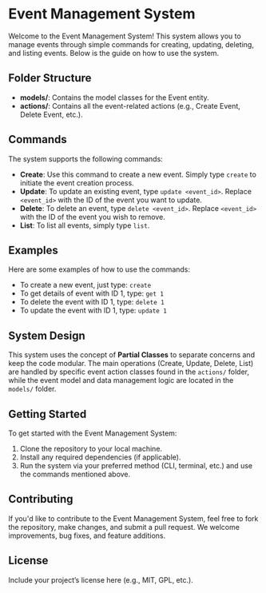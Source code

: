 <!DOCTYPE html>
<html lang="en">
<head>
    <meta charset="UTF-8">
    <meta name="viewport" content="width=device-width, initial-scale=1.0">
    <title>Event Management System</title>
</head>
<body>

<h1>Event Management System</h1>

<p>Welcome to the Event Management System! This system allows you to manage events through simple commands for creating, updating, deleting, and listing events. Below is the guide on how to use the system.</p>

<h2>Folder Structure</h2>
<ul>
    <li><strong>models/</strong>: Contains the model classes for the Event entity.</li>
    <li><strong>actions/</strong>: Contains all the event-related actions (e.g., Create Event, Delete Event, etc.).</li>
</ul>

<h2>Commands</h2>
<p>The system supports the following commands:</p>

<ul>
    <li><strong>Create</strong>: Use this command to create a new event. Simply type <code>create</code> to initiate the event creation process.</li>
    <li><strong>Update</strong>: To update an existing event, type <code>update &lt;event_id&gt;</code>. Replace <code>&lt;event_id&gt;</code> with the ID of the event you want to update.</li>
    <li><strong>Delete</strong>: To delete an event, type <code>delete &lt;event_id&gt;</code>. Replace <code>&lt;event_id&gt;</code> with the ID of the event you wish to remove.</li>
    <li><strong>List</strong>: To list all events, simply type <code>list</code>.</li>
</ul>

<h2>Examples</h2>
<p>Here are some examples of how to use the commands:</p>

<ul>
    <li>To create a new event, just type: <code>create</code></li>
    <li>To get details of event with ID 1, type: <code>get 1</code></li>
    <li>To delete the event with ID 1, type: <code>delete 1</code></li>
    <li>To update the event with ID 1, type: <code>update 1</code></li>
</ul>

<h2>System Design</h2>
<p>This system uses the concept of <strong>Partial Classes</strong> to separate concerns and keep the code modular. The main operations (Create, Update, Delete, List) are handled by specific event action classes found in the <code>actions/</code> folder, while the event model and data management logic are located in the <code>models/</code> folder.</p>

<h2>Getting Started</h2>
<p>To get started with the Event Management System:</p>
<ol>
    <li>Clone the repository to your local machine.</li>
    <li>Install any required dependencies (if applicable).</li>
    <li>Run the system via your preferred method (CLI, terminal, etc.) and use the commands mentioned above.</li>
</ol>

<h2>Contributing</h2>
<p>If you'd like to contribute to the Event Management System, feel free to fork the repository, make changes, and submit a pull request. We welcome improvements, bug fixes, and feature additions.</p>

<h2>License</h2>
<p>Include your project’s license here (e.g., MIT, GPL, etc.).</p>

</body>
</html>
